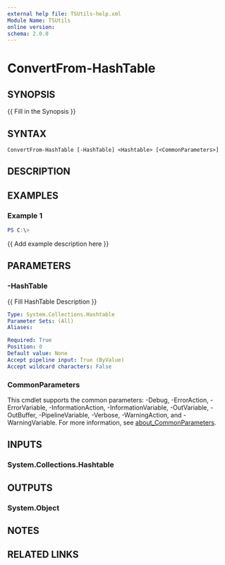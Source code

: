 ```yaml
---
external help file: TSUtils-help.xml
Module Name: TSUtils
online version:
schema: 2.0.0
---
```


# ConvertFrom-HashTable

## SYNOPSIS
{{ Fill in the Synopsis }}

## SYNTAX

```
ConvertFrom-HashTable [-HashTable] <Hashtable> [<CommonParameters>]
```

## DESCRIPTION


## EXAMPLES

### Example 1
```powershell
PS C:\> 
```

{{ Add example description here }}

## PARAMETERS

### -HashTable
{{ Fill HashTable Description }}

```yaml
Type: System.Collections.Hashtable
Parameter Sets: (All)
Aliases:

Required: True
Position: 0
Default value: None
Accept pipeline input: True (ByValue)
Accept wildcard characters: False
```

### CommonParameters
This cmdlet supports the common parameters: -Debug, -ErrorAction, -ErrorVariable, -InformationAction, -InformationVariable, -OutVariable, -OutBuffer, -PipelineVariable, -Verbose, -WarningAction, and -WarningVariable. For more information, see [about_CommonParameters](http://go.microsoft.com/fwlink/?LinkID=113216).

## INPUTS

### System.Collections.Hashtable

## OUTPUTS

### System.Object
## NOTES

## RELATED LINKS
